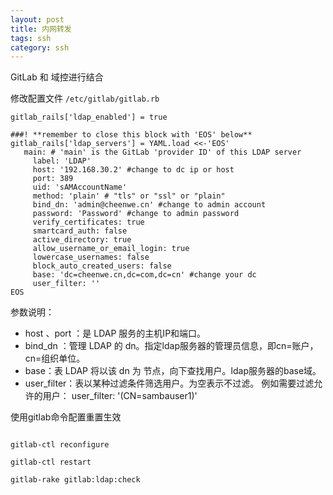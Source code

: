 ```yaml
---
layout: post
title: 内网转发
tags: ssh 
category: ssh
---
```


GitLab 和 域控进行结合


修改配置文件 `/etc/gitlab/gitlab.rb`

```
gitlab_rails['ldap_enabled'] = true

###! **remember to close this block with 'EOS' below**
gitlab_rails['ldap_servers'] = YAML.load <<-'EOS'
   main: # 'main' is the GitLab 'provider ID' of this LDAP server
     label: 'LDAP'
     host: '192.168.30.2' #change to dc ip or host
     port: 389
     uid: 'sAMAccountName'
     method: 'plain' # "tls" or "ssl" or "plain"
     bind_dn: 'admin@cheenwe.cn' #change to admin account
     password: 'Password' #change to admin password
     verify_certificates: true
     smartcard_auth: false
     active_directory: true
     allow_username_or_email_login: true
     lowercase_usernames: false
     block_auto_created_users: false
     base: 'dc=cheenwe.cn,dc=com,dc=cn' #change your dc
     user_filter: ''          
EOS
```


参数说明：
- host 、port ：是 LDAP 服务的主机IP和端口。
- bind_dn ：管理 LDAP 的 dn。指定ldap服务器的管理员信息，即cn=账户，cn=组织单位。
- base：表 LDAP 将以该 dn 为 节点，向下查找用户。ldap服务器的base域。
- user_filter：表以某种过滤条件筛选用户。为空表示不过滤。
例如需要过滤允许的用户：
user_filter: '(CN=sambauser1)'


使用gitlab命令配置重置生效

```

gitlab-ctl reconfigure

gitlab-ctl restart
 
gitlab-rake gitlab:ldap:check
```
